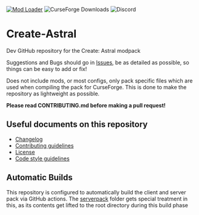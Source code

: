 [![Mod Loader](https://img.shields.io/badge/Mod%20Loader-Fabric-blue?style=for-the-badge "Fabric")](https://fabricmc.net/use/installer/)
![CurseForge Downloads](https://img.shields.io/curseforge/dt/681792?style=for-the-badge&logo=curseforge&color=%23F16436)
![Discord](https://img.shields.io/discord/813762487253860373?style=for-the-badge&logo=discord&label=Discord%20server&color=%235865F2)

# Create-Astral

Dev GitHub repository for the Create: Astral modpack

Suggestions and Bugs should go in [Issues](https://github.com/Laskyyy/Create-Astral/issues), be as detailed as possible, so things can be easy to add or fix!

Does not include mods, or most configs, only pack specific files which are used when compiling the pack for CurseForge. This is done to make the repository as lightweight as possible.

**Please read CONTRIBUTING.md before making a pull request!**

## Useful documents on this repository

-   [Changelog](CHANGELOG.md)
-   [Contributing guidelines](CONTRIBUTING.md)
-   [License](LICENSE.md)
-   [Code style guidelines](CODE_STYLE.md)

## Automatic Builds

This repository is configured to automatically build the client and server pack via GitHub actions.
The [serverpack](serverpack) folder gets special treatment in this, as its contents get lifted to the
root directory during this build phase
